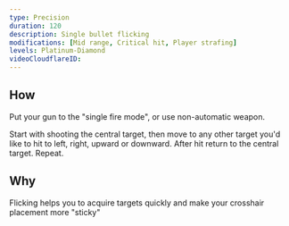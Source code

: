 ```yaml
---
type: Precision
duration: 120
description: Single bullet flicking
modifications: [Mid range, Critical hit, Player strafing]
levels: Platinum-Diamond
videoCloudflareID:
---
```


## How

Put your gun to the "single fire mode", or use non-automatic weapon.

Start with shooting the central target, then move to any other target you'd like to hit to left, right, upward or downward. After hit return to the central target. Repeat.

## Why

Flicking helps you to acquire targets quickly and make your crosshair placement more "sticky"
